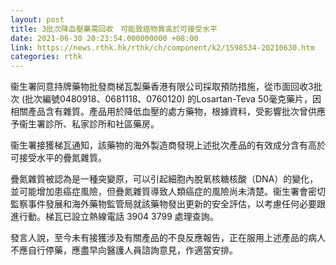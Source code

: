 ```yaml
---
layout: post
title: 3批次降血壓藥需回收　可能致癌物質高於可接受水平
date: 2021-06-30 20:23:54.000000000 +08:00
link: https://news.rthk.hk/rthk/ch/component/k2/1598534-20210630.htm
categories: rthk
---
```


衞生署同意持牌藥物批發商梯瓦製藥香港有限公司採取預防措施，從市面回收3批次 (批次編號0480918、0681118、0760120) 的Losartan-Teva 50毫克藥片，因相關產品含有雜質。產品用於降低血壓的處方藥物，根據資料，受影響批次曾供應予衞生署診所、私家診所和社區藥房。

衞生署接獲梯瓦通知，該藥物的海外製造商發現上述批次產品的有效成分含有高於可接受水平的疊氮雜質。

疊氮雜質被認為是一種突變原，可以引起細胞內脫氧核糖核酸（DNA）的變化，並可能增加患癌症風險，但疊氮雜質導致人類癌症的風險尚未清楚。衞生署會密切監察事件發展和海外藥物監管局就該藥物發出更新的安全評估，以考慮任何必要跟進行動。梯瓦已設立熱線電話 3904 3799 處理查詢。

發言人說，至今未有接獲涉及有關產品的不良反應報告，正在服用上述產品的病人不應自行停藥，應盡早向醫護人員諮詢意見，作適當安排。
